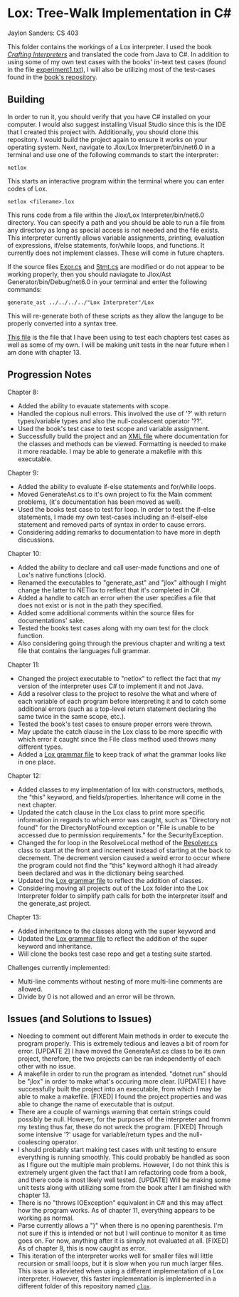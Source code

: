 # Lox: Tree-Walk Implementation in C#
Jaylon Sanders: CS 403

This folder contains the workings of a Lox interpreter. I used the book [_Crafting Interpreters_](https://www.craftinginterpreters.com/) and translated the code from Java to C#. In addition to using some of my own test cases with the books' in-text test cases (found in the file [experiment1.txt](https://github.com/jisanders1/Projects/blob/main/Programming%20Languages%20(CS%20403)/NETlox/Lox%20Interpreter/experiment1.txt)), I will also be utilizing most of the test-cases found in the [book's repository](https://github.com/munificent/craftinginterpreters/tree/master/test).

## Building
In order to run it, you should verify that you have C# installed on your computer. I would also suggest installing Visual Studio since this is the IDE that I created this project with. Additionally, you should clone this repository. I would build the project again to ensure it works on your operating system. Next, navigate to Jlox/Lox Interpreter/bin/net6.0 in a terminal and use one of the following commands to start the interpreter:
```
netlox
```
This starts an interactive program within the terminal where you can enter codes of Lox.
```
netlox <filename>.lox
```
This runs code from a file within the Jlox/Lox Interpreter/bin/net6.0 directory. You can specify a path and you should be able to run a file from any directory as long as special access is  not needed and the file exists. This interpreter currently allows variable assignments, printing, evaluation of expressions, if/else statements, for/while loops, and functions. It currently does not implement classes. These will come in future chapters.

If the source files [Expr.cs](https://github.com/jisanders1/Projects/blob/main/Programming%20Languages%20(CS%20403)/Jlox/Lox%20Interpreter/Lox/Expr.cs) and [Stmt.cs](https://github.com/jisanders1/Projects/blob/main/Programming%20Languages%20(CS%20403)/Jlox/Lox%20Interpreter/Lox/Stmt.cs) are modified or do not appear to be working properly, then you should naviagate to Jlox/Ast Generator/bin/Debug/net6.0 in your terminal and enter the following commands:
```
generate_ast ../../../../"Lox Interpreter"/Lox
```
This will re-generate both of these scripts as they allow the languge to be properly converted into a syntax tree. 

[This file](https://github.com/jisanders1/Projects/blob/main/Programming%20Languages%20(CS%20403)/Jlox/Lox%20Interpreter/Lox/experiment1.txt) is the file that I have been using to test each chapters test cases as well as some of my own. I will be making unit tests in the near future when I am done with chapter 13.

## Progression Notes
Chapter 8:
- Added the ability to evauate statements with scope.
- Handled the copious null errors. This involved the use of '?' with return types/variable types and also the null-coalescent operator '??'.
- Used the book's test case to test scope and variable assignment.
- Successfully build the project and an [XML file](https://github.com/jisanders1/Projects/blob/main/Programming%20Languages%20(CS%20403)/Jlox/Lox%20Documentation.xml) where documentation for the classes and methods can be viewed. Formatting is needed to make it more readable. I may be able to generate a makefile with this executable.

Chapter 9:
- Added the ability to evaluate if-else statements and for/while loops.
- Moved GenerateAst.cs to it's own project to fix the Main comment problems, (it's documentation has been moved as well).
- Used the books test case to test for loop. In order to test the if-else statements, I made my own test-cases including an if-elseif-else statement and removed parts of syntax in order to cause errors.
- Considering adding remarks to documentation to have more in depth discussions.

Chapter 10:
- Added the ability to declare and call user-made functions and one of Lox's native functions (clock).
- Renamed the executables to "generate_ast" and "jlox" although I might change the latter to NETlox to reflect that it's completed in C#.
- Added a handle to catch an error when the user specifies a file that does not exist or is not in the path they specified.
- Added some additional comments within the source files for documentations' sake.
- Tested the books test cases along with my own test for the clock function.
- Also considering going through the previous chapter and writing a text file that contains the languages full grammar.

Chapter 11:
- Changed the project executable to "netlox" to reflect the fact that my version of the interpreter uses C# to implement it and not Java.
- Add a resolver class to the project to resolve the what and where of each variable of each program before interpreting it and to catch some additional errors (such as a top-level return statement declaring the same twice in the same scope, etc.).
- Tested the book's test cases to ensure proper errors were thrown.
- May update the catch clause in the Lox class to be more specific with which error it caught since the File class method used throws many different types.
- Added a [Lox grammar file](https://github.com/jisanders1/Projects/blob/main/Programming%20Languages%20(CS%20403)/Full%20Lox%20Grammar.txt) to keep track of what the grammar looks like in one place.

Chapter 12:
- Added classes to my implmentation of lox with constructors, methods, the "this" keyword, and fields/properties. Inheritance will come in the next chapter.
- Updated the catch clause in the Lox class to print more specific information in regards to which error was caught, such as "Directory not found" for the DirectoryNotFound exception or "File is unable to be accessed due to permission requirements." for the SecurityException.
- Changed the for loop in the ResolveLocal method of the [Resolver.cs](https://github.com/jisanders1/Projects/blob/main/Programming%20Languages%20(CS%20403)/Jlox/Lox%20Interpreter/Lox/Resolver.cs) class to start at the front and increment instead of starting at the back to decrement. The decrement version caused a weird error to occur where the program could not find the "this" keyword althogh it had already been declared and was in the dictionary being searched.
- Updated the [Lox grammar file](https://github.com/jisanders1/Projects/blob/main/Programming%20Languages%20(CS%20403)/Full%20Lox%20Grammar.txt) to reflect the addition of classes.
- Considering moving all projects out of the Lox folder into the Lox Interpreter folder to simplify path calls for both the interpreter itself and the generate_ast project.

Chapter 13:
- Added inheritance to the classes along with the super keyword and
- Updated the [Lox grammar file](https://github.com/jisanders1/Projects/blob/main/Programming%20Languages%20(CS%20403)/Full%20Lox%20Grammar.txt) to reflect the addition of the super keyword and inheritance.
- Will clone the books test case repo and get a testing suite started. 

Challenges currently implemented:
- Multi-line comments without nesting of more multi-line comments are allowed.
- Divide by 0 is not allowed and an error will be thrown.

## Issues (and Solutions to Issues)
- Needing to comment out different Main methods in order to execute the program properly. This is extremely tedious and leaves a bit of room for error. [UPDATE 2] I have moved the GenerateAst.cs class to be its own project, therefore, the two projects can be ran independently of each other with no issue.
- A makefile in order to run the program as intended. "dotnet run" should be "jlox" in order to make what's occuring more clear. [UPDATE] I have successfully built the project into an executable, from which I may be able to make a makefile. [FIXED] I found the project properties and was able to change the name of executable that is output.
- There are a couple of warnings warning that certain strings could possibly be null. However, for the purposes of the interpreter and fromm my testing thus far, these do not wreck the program. [FIXED] Through some intensive '?' usage for variable/return types and the null-coalescing operator.
- I should probably start making test cases with unit testing to ensure everything is running smoothly. This could probably be handled as soon as I figure out the multiple main problems. However, I do not think this is extremely urgent given the fact that I am refactoring code from a book, and there code is most likely well tested. [UPDATE] Will be making some unit tests along with utilizing some from the book after I am finished with chapter 13.
- There is no "throws IOException" equivalent in C# and this may affect how the program works. As of chapter 11, everything appears to be working as normal.
- Parse currently allows a ")" when there is no opening parenthesis. I'm not sure if this is intended or not but I will continue to monitor it as time goes on. For now, anything after it is simply not evaluated at all. [FIXED] As of chapter 8, this is now caught as error.
- This iteration of the interpreter works well for smaller files will little recursion or small loops, but it is slow when you run much larger files. This issue is allevieted when using a different implementation of a Lox interpreter. However, this faster implementation is implemented in a different folder of this repository named [```clox```](https://github.com/jisanders1/Projects/tree/main/Programming%20Languages%20(CS%20403)/clox).